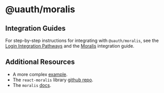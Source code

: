 # @uauth/moralis

## Integration Guides

For step-by-step instructions for integrating with `@uauth/moralis`, see the [Login Integration Pathways](https://docs.unstoppabledomains.com/login-with-unstoppable/get-started-login/integration-pathways/) and the [Moralis](https://docs.unstoppabledomains.com/login-with-unstoppable/login-integration-guides/moralis-guide/) integration guide.

## Additional Resources

- A more complex [example](../../examples/moralis/README.md).
- The `react-moralis` library [github repo](https://github.com/MoralisWeb3/react-moralis).
- The `moralis` [docs](https://docs.moralis.io/).
